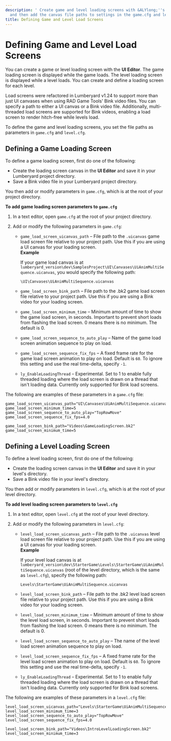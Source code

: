 ```yaml
---
description: ' Create game and level loading screens with &ALYlong;''s &ui-canvas-editor;,
  and then add the canvas file paths to settings in the game.cfg and level.cfg files. '
title: Defining Game and Level Load Screens
---
```

# Defining Game and Level Load Screens<a name="ui-editor-load-screens"></a>

You can create a game or level loading screen with the **UI Editor**\. The game loading screen is displayed while the game loads\. The level loading screen is displayed while a level loads\. You can create and define a loading screen for each level\.

Load screens were refactored in Lumberyard v1\.24 to support more than just UI canvases when using RAD Game Tools' Bink video files\. You can specify a path to either a UI canvas or a Bink video file\. Additionally, multi\-threaded load screens are supported for Bink videos, enabling a load screen to render hitch\-free while levels load\.

To define the game and level loading screens, you set the file paths as parameters in `game.cfg` and `level.cfg`\. 

## Defining a Game Loading Screen<a name="ui-editor-load-screens-game"></a>

To define a game loading screen, first do one of the following:
+ Create the loading screen canvas in the **UI Editor** and save it in your Lumberyard project directory\.
+ Save a Bink video file in your Lumberyard project directory\.

You then add or modify parameters in `game.cfg`, which is at the root of your project directory\.

**To add game loading screen parameters to `game.cfg`**

1. In a text editor, open `game.cfg` at the root of your project directory\.

1. Add or modify the following parameters in `game.cfg`:
   + `game_load_screen_uicanvas_path` – File path to the `.uicanvas` game load screen file relative to your project path\. Use this if you are using a UI canvas for your loading screen\.  
**Example**  

     If your game load canvas is at `lumberyard_version\dev\SamplesProject\UI\Canvases\UiAnimMultiSequence.uicanvas`, you would specify the following path:

     `\UI\Canvases\UiAnimMultiSequence.uicanvas`
   + `game_load_screen_bink_path` – File path to the \.bk2 game load screen file relative to your project path\. Use this if you are using a Bink video for your loading screen\.
   + `game_load_screen_minimum_time` – Minimum amount of time to show the game load screen, in seconds\. Important to prevent short loads from flashing the load screen\. 0 means there is no minimum\. The default is 0\.
   + `game_load_screen_sequence_to_auto_play` – Name of the game load screen animation sequence to play on load\.
   + `game_load_screen_sequence_fix_fps` – A fixed frame rate for the game load screen animation to play on load\. Default is `60`\. To ignore this setting and use the real time\-delta, specify `-1`\.
   + `ly_EnableLoadingThread` – Experimental\. Set to 1 to enable fully threaded loading where the load screen is drawn on a thread that isn't loading data\. Currently only supported for Bink load screens\.

The following are examples of these parameters in a `game.cfg` file:

```
game_load_screen_uicanvas_path="UI\Canvases\UiAnimMultiSequence.uicanvas"
game_load_screen_minimum_time=5
game_load_screen_sequence_to_auto_play="TopRowMove"
game_load_screen_sequence_fix_fps=4.0
```

```
game_load_screen_bink_path="Videos\GameLoadingScreen.bk2"
game_load_screen_minimum_time=5
```

## Defining a Level Loading Screen<a name="ui-editor-load-screens-level"></a>

To define a level loading screen, first do one of the following:
+ Create the loading screen canvas in the **UI Editor** and save it in your level's directory\.
+ Save a Bink video file in your level's directory\.

You then add or modify parameters in `level.cfg`, which is at the root of your level directory\.

**To add level loading screen parameters to `level.cfg`**

1. In a text editor, open `level.cfg` at the root of your level directory\.

1. Add or modify the following parameters in `level.cfg`:
   + `level_load_screen_uicanvas_path` – File path to the `.uicanvas` level load screen file relative to your project path\. Use this if you are using a UI canvas for your loading screen\.  
**Example**  

     If your level load canvas is at `lumberyard_version\dev\StarterGame\Levels\StarterGame\UiAnimMultiSequence.uicanvas` \(root of the level directory, which is the same as `level.cfg`\), specify the following path:

     `Levels\StarterGame\UiAnimMultiSequence.uicanvas`
   + `level_load_screen_bink_path` – File path to the \.bk2 level load screen file relative to your project path\. Use this if you are using a Bink video for your loading screen\.
   + `level_load_screen_minimum_time` – Minimum amount of time to show the level load screen, in seconds\. Important to prevent short loads from flashing the load screen\. 0 means there is no minimum\. The default is 0\.
   + `level_load_screen_sequence_to_auto_play` – The name of the level load screen animation sequence to play on load\.
   + `level_load_screen_sequence_fix_fps` – A fixed frame rate for the level load screen animation to play on load\. Default is `60`\. To ignore this setting and use the real time\-delta, specify `-1`\.
   + `ly_EnableLoadingThread` – Experimental\. Set to 1 to enable fully threaded loading where the load screen is drawn on a thread that isn't loading data\. Currently only supported for Bink load screens\.

The following are examples of these parameters in a `level.cfg` file:

```
level_load_screen_uicanvas_path="Levels\StarterGame\UiAnimMultiSequence.uicanvas"
level_load_screen_minimum_time=3
level_load_screen_sequence_to_auto_play="TopRowMove"
level_load_screen_sequence_fix_fps=4.0
```

```
level_load_screen_bink_path="Videos\IntroLevelLoadingScreen.bk2"
level_load_screen_minimum_time=3
```